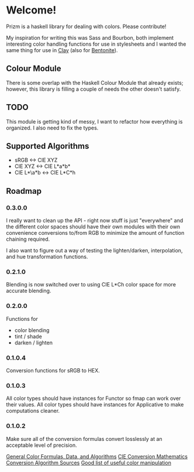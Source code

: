 Welcome!
=====

Prizm is a haskell library for dealing with colors. Please contribute!

My inspiration for writing this was Sass and Bourbon, both implement interesting color handling functions for
use in stylesheets and I wanted the same thing for use in [Clay](http://fvisser.nl/clay/) (also for
[Bentonite](https://github.com/ixmatus/bentonite)).

## Colour Module

There is some overlap with the Haskell Colour Module that already exists; however, this library is filling a couple of
needs the other doesn't satisfy.

## TODO

This module is getting kind of messy, I want to refactor how everything is organized. I also need to fix the types.

## Supported Algorithms

- sRGB <-> CIE XYZ
- CIE XYZ <-> CIE L\*a\*b\*
- CIE L\*\a\*b <-> CIE L\*C\*h

## Roadmap

### 0.3.0.0

I really want to clean up the API - right now stuff is just "everywhere" and the different color spaces should have
their own modules with their own convenience conversions to/from RGB to minimize the amount of function chaining
required.

I also want to figure out a way of testing the lighten/darken, interpolation, and hue transformation functions.

### 0.2.1.0

Blending is now switched over to using CIE L*Ch color space for more accurate blending.

### 0.2.0.0
Functions for

- color blending
- tint / shade
- darken / lighten

### 0.1.0.4
Conversion functions for sRGB to HEX.

### 0.1.0.3
All color types should have instances for Functor so fmap can work over their values.
All color types should have instances for Applicative to make computations cleaner.

### 0.1.0.2
Make sure all of the conversion formulas convert losslessly at an acceptable level of precision.

[General Color Formulas, Data, and Algorithms](http://www.brucelindbloom.com/index.html?Info.html)
[CIE Conversion Mathematics](http://rip94550.wordpress.com/2011/07/04/color-cielab-and-tristimulus-xyz/)
[Conversion Algorithm Sources](http://www.easyrgb.com/index.php?X=MATH&H=01)
[Good list of useful color manipulation](https://github.com/mikeemoo/ColorJizz-PHP/blob/master/src/MischiefCollective/ColorJizz/ColorJizz.php)
